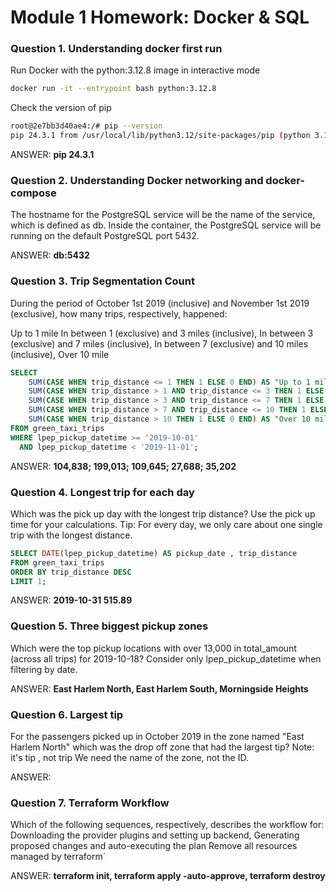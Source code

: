 # Module 1 Homework: Docker & SQL

### Question 1. Understanding docker first run

Run Docker with the python:3.12.8 image in interactive mode

```bash
docker run -it --entrypoint bash python:3.12.8
```

Check the version of pip

```bash
root@2e7bb3d40ae4:/# pip --version
pip 24.3.1 from /usr/local/lib/python3.12/site-packages/pip (python 3.12)
```

ANSWER: **pip 24.3.1**

### Question 2. Understanding Docker networking and docker-compose

The hostname for the PostgreSQL service will be the name of the service, which is defined as db.
Inside the container, the PostgreSQL service will be running on the default PostgreSQL port 5432.

ANSWER: **db:5432**

### Question 3. Trip Segmentation Count

During the period of October 1st 2019 (inclusive) and November 1st 2019 (exclusive), how many trips, respectively, happened:

Up to 1 mile
In between 1 (exclusive) and 3 miles (inclusive),
In between 3 (exclusive) and 7 miles (inclusive),
In between 7 (exclusive) and 10 miles (inclusive),
Over 10 mile

```sql
SELECT
    SUM(CASE WHEN trip_distance <= 1 THEN 1 ELSE 0 END) AS "Up to 1 mile",
    SUM(CASE WHEN trip_distance > 1 AND trip_distance <= 3 THEN 1 ELSE 0 END) AS "Between 1 and 3 miles",
    SUM(CASE WHEN trip_distance > 3 AND trip_distance <= 7 THEN 1 ELSE 0 END) AS "Between 3 and 7 miles",
    SUM(CASE WHEN trip_distance > 7 AND trip_distance <= 10 THEN 1 ELSE 0 END) AS "Between 7 and 10 miles",
    SUM(CASE WHEN trip_distance > 10 THEN 1 ELSE 0 END) AS "Over 10 miles"
FROM green_taxi_trips
WHERE lpep_pickup_datetime >= '2019-10-01'
  AND lpep_pickup_datetime < '2019-11-01';
```

ANSWER: **104,838; 199,013; 109,645; 27,688; 35,202**

### Question 4. Longest trip for each day

Which was the pick up day with the longest trip distance? Use the pick up time for your calculations.
Tip: For every day, we only care about one single trip with the longest distance.

```sql
SELECT DATE(lpep_pickup_datetime) AS pickup_date , trip_distance
FROM green_taxi_trips
ORDER BY trip_distance DESC
LIMIT 1;

```

ANSWER: **2019-10-31         515.89**


### Question 5. Three biggest pickup zones
Which were the top pickup locations with over 13,000 in total_amount (across all trips) for 2019-10-18?
Consider only lpep_pickup_datetime when filtering by date.


ANSWER: **East Harlem North, East Harlem South, Morningside Heights**

### Question 6. Largest tip
For the passengers picked up in October 2019 in the zone named "East Harlem North" which was the drop off zone that had the largest tip?
Note: it's tip , not trip
We need the name of the zone, not the ID.

ANSWER: 

### Question 7. Terraform Workflow
Which of the following sequences, respectively, describes the workflow for:
Downloading the provider plugins and setting up backend,
Generating proposed changes and auto-executing the plan
Remove all resources managed by terraform`

ANSWER: **terraform init, terraform apply -auto-approve, terraform destroy**